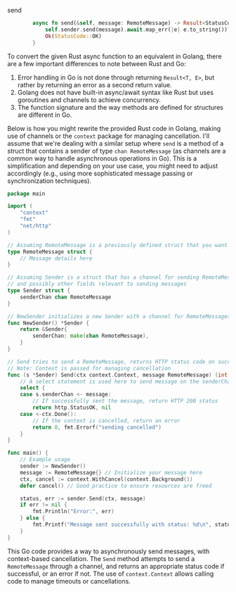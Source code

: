 send

```rust
        async fn send(&self, message: RemoteMessage) -> Result<StatusCode, String> {
            self.sender.send(message).await.map_err(|e| e.to_string())?;
            Ok(StatusCode::OK)
        }
```


To convert the given Rust async function to an equivalent in Golang, there are a few important differences to note between Rust and Go:

1. Error handling in Go is not done through returning `Result<T, E>`, but rather by returning an error as a second return value.
2. Golang does not have built-in async/await syntax like Rust but uses goroutines and channels to achieve concurrency.
3. The function signature and the way methods are defined for structures are different in Go. 

Below is how you might rewrite the provided Rust code in Golang, making use of channels or the `context` package for managing cancellation. I'll assume that we're dealing with a similar setup where `send` is a method of a struct that contains a sender of type `chan RemoteMessage` (as channels are a common way to handle asynchronous operations in Go). This is a simplification and depending on your use case, you might need to adjust accordingly (e.g., using more sophisticated message passing or synchronization techniques).

```go
package main

import (
    "context"
    "fmt"
    "net/http"
)

// Assuming RemoteMessage is a previously defined struct that you want to send
type RemoteMessage struct {
    // Message details here
}

// Assuming Sender is a struct that has a channel for sending RemoteMessages
// and possibly other fields relevant to sending messages
type Sender struct {
    senderChan chan RemoteMessage
}

// NewSender initializes a new Sender with a channel for RemoteMessages
func NewSender() *Sender {
    return &Sender{
        senderChan: make(chan RemoteMessage),
    }
}

// Send tries to send a RemoteMessage, returns HTTP status code on success or error on failure
// Note: Context is passed for managing cancellation
func (s *Sender) Send(ctx context.Context, message RemoteMessage) (int, error) {
    // A select statement is used here to send message on the senderChan but also respect cancellation
    select {
    case s.senderChan <- message:
        // If successfully sent the message, return HTTP 200 status
        return http.StatusOK, nil
    case <-ctx.Done():
        // If the context is cancelled, return an error
        return 0, fmt.Errorf("sending cancelled")
    }
}

func main() {
    // Example usage
    sender := NewSender()
    message := RemoteMessage{} // Initialize your message here
    ctx, cancel := context.WithCancel(context.Background())
    defer cancel() // Good practice to ensure resources are freed

    status, err := sender.Send(ctx, message)
    if err != nil {
        fmt.Println("Error:", err)
    } else {
        fmt.Printf("Message sent successfully with status: %d\n", status)
    }
}
```

This Go code provides a way to asynchronously send messages, with context-based cancellation. The `Send` method attempts to send a `RemoteMessage` through a channel, and returns an appropriate status code if successful, or an error if not. The use of `context.Context` allows calling code to manage timeouts or cancellations.